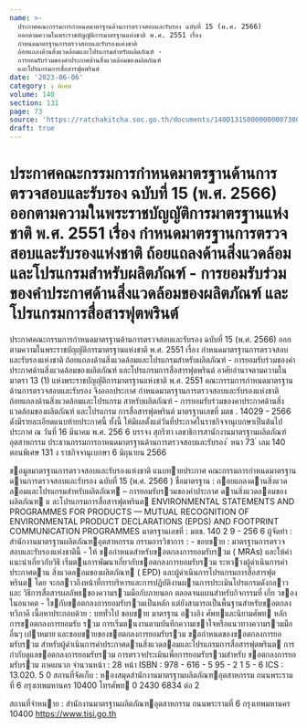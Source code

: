 ```yaml
---
name: >-
  ประกาศคณะกรรมการกำหนดมาตรฐานด้านการตรวจสอบและรับรอง ฉบับที่ 15 (พ.ศ. 2566)
  ออกตามความในพระราชบัญญัติการมาตรฐานแห่งชาติ พ.ศ. 2551 เรื่อง
  กำหนดมาตรฐานการตรวจสอบและรับรองแห่งชาติ
  ถ้อยแถลงด้านสิ่งแวดล้อมและโปรแกรมสำหรับผลิตภัณฑ์ -
  การยอมรับร่วมของคำประกาศด้านสิ่งแวดล้อมของผลิตภัณฑ์
  และโปรแกรมการสื่อสารฟุตพรินต์
date: '2023-06-06'
category: ง พิเศษ
volume: 140
section: 131
page: 73
source: 'https://ratchakitcha.soc.go.th/documents/140D131S0000000007300.pdf'
draft: true
---
```


# ประกาศคณะกรรมการกำหนดมาตรฐานด้านการตรวจสอบและรับรอง ฉบับที่ 15 (พ.ศ. 2566) ออกตามความในพระราชบัญญัติการมาตรฐานแห่งชาติ พ.ศ. 2551 เรื่อง กำหนดมาตรฐานการตรวจสอบและรับรองแห่งชาติ ถ้อยแถลงด้านสิ่งแวดล้อมและโปรแกรมสำหรับผลิตภัณฑ์ - การยอมรับร่วมของคำประกาศด้านสิ่งแวดล้อมของผลิตภัณฑ์ และโปรแกรมการสื่อสารฟุตพรินต์

ประกาศคณะกรรมการกำหนดมาตรฐานด้านการตรวจสอบและรับรอง ฉบับที่ 15 (พ.ศ. 2566) ออกตามความในพระราชบัญญัติการมาตรฐานแห่งชาติ พ.ศ. 2551 เรื่อง กำหนดมาตรฐานการตรวจสอบและรับรองแห่งชาติ ถ้อยแถลงด้านสิ่งแวดล้อมและโปรแกรมสำหรับผลิตภัณฑ์ - การยอมรับร่วมของคำประกาศด้านสิ่งแวดล้อมของผลิตภัณฑ์ และโปรแกรมการสื่อสารฟุตพรินต์ อาศัยอำนาจตามความในมาตรา 13 (1) แห่งพระราชบัญญัติการมาตรฐานแห่งชาติ พ.ศ. 2551 คณะกรรมการกำหนดมาตรฐานด้านการตรวจสอบและรับรอง จึงออกประกาศ กำหนดมาตรฐานการตรวจสอบและรับรองแห่งชาติ ถ้อยแถลงด้านสิ่งแวดล้อมและโปรแกรม สาหรับผลิตภัณฑ์ - การยอมรับร่วมของคาประกาศด้านสิ่งแวดล้อมของผลิตภัณฑ์ และโปรแกรม การสื่อสารฟุตพรินต์ มาตรฐานเลขที่ มตช . 14029 - 2566 ดังมีรายละเอียดแนบท้ายประกาศนี้ ทั้งนี้ ให้มีผลตั้งแต่วันที่ประกาศในราชกิจจานุเบกษาเป็นต้นไป ประกาศ ณ วันที่ 16 มีนาคม พ.ศ. 256 6 บรรจง สุกรีฑา เลขาธิการสานักงานมาตรฐานผลิตภัณฑ์อุตสาหกรรม ประธานกรรมการกาหนดมาตรฐานด้านการตรวจสอบและรับรอง ้ หนา 73 ่ เลม 140 ตอนพิเศษ 131 ง ราชกิจจานุเบกษา 6 มิถุนายน 2566

ขอมูลมาตรฐานการตรวจสอบและรับรองแห่งชาติ แนบทายประกาศ คณะกรรมการกําหนดมาตรฐานดานการตรวจสอบและรับรอง ฉบับที่ 15 (พ.ศ. 2566 ) ชื่อมาตรฐาน : ถอยแถลงดานสิ่งแวดลอมและโปรแกรมสําหรับผลิตภัณฑ – การยอมรับรวมของคําประกาศ ดานสิ่งแวดลอมของผลิตภัณฑ แ ละโปรแกรมการสื่อสารฟุตพรินต ENVIRONMENTAL STATEMENTS AND PROGRAMMES FOR PRODUCTS — MUTUAL RECOGNITION OF ENVIRONMENTAL PRODUCT DECLARATIONS (EPDS) AND FOOTPRINT COMMUNICATION PROGRAMMES มาตรฐานเลขที่ : มตช. 140 2 9 - 256 6 ผู้จัดทํา : สํานักงานมาตรฐานผลิตภัณฑอุตสาหกรรม กรรมการวิชาการ : - ขอบขาย : มาตรฐานการตรวจสอบและรับรองแห่งชาตินี้ - ให้ ขอกําหนดสําหรับขอตกลงการยอมรับรวม ( MRAs) และให้คําแนะนําเกี่ยวกับวิธี เริ่มตนการพัฒนาเกี่ยวกับขอตกลงการยอมรับรวม ระหวางผู้ดําเนินการคําประกาศดาน สิ่งแวดลอมของผลิตภัณฑ ( EPD) และผู้ดําเนินการโปรแกรมการสื่อสารฟุตพรินต โดย จะกลาวถึงหน้าที่การบริหารและการปฏิบัติงานผานการประเมินโปรแกรมดังกลาว และ วิธีการสื่อสารผลลัพธของความรวมมือกับภายนอก ตลอดจนแผนสําหรับกิจกรรมที่ เกี่ย วของในอนาคต - ใชกับขอตกลงการยอมรับรวมเป็นหลัก แต่ยังสามารถเป็นพื้นฐานสําหรับขอตกลง ทวิภาคี เนื้อหาประกอบด้วย : บททั่วไป ขอบขาย มาตรฐาน อางอิง ศัพทและนิยามศัพท หลักการขอตกลงการยอมรับ รวม การเริ่มตนงานตามบันทึกความเขาใจหรือแนวทางความรวมมืออื่นๆ เปาหมาย และขอบขายของขอตกลงการยอมรับรวม ขอกําหนดของขอตกลงการยอมรับรวม สําหรับผู้ดําเนินการคําประกาศดานสิ่งแวดลอมและโปรแกรมการสื่อสารฟุตพรินต การ กํากับดูแลขอตกลงการยอมรับรวม การตรวจประเมินเพื่อการยอมรับรวมสําหรับ ขอตกลงการยอมรับรวม ภาคผนวก จํานวนหน้า : 28 หน้า ISBN : 978 - 616 - 5 95 - 2 1 5 - 6 ICS : 13.020. 5 0 สถานที่จัดเก็บ : หองสมุดสํานักงานมาตรฐานผลิตภัณฑอุตสาหกรรม ถนนพระรามที่ 6 กรุงเทพมหานคร 10400 โทรศัพท 0 2430 6834 ต่อ 2

สถานที่จําหนาย : สํานักงานมาตรฐานผลิตภัณฑอุตสาหกรรม ถนนพระรามที่ 6 กรุงเทพมหานคร 10400 https://www.tisi.go.th
